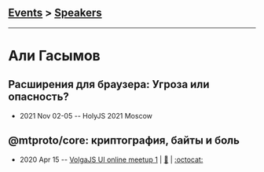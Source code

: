 ## [Events](../README.md) > [Speakers](../speakers.md)
---

# Али Гасымов

## Расширения для браузера: Угроза или опасность?
- 2021 Nov 02-05 -- HolyJS 2021 Moscow    
## @mtproto&#x2F;core: криптография, байты и боль
- 2020 Apr 15 -- [VolgaJS UI online meetup 1](https://youtu.be/CT_Gh5mVZeg)  | [:notebook:](https://alik0211.github.io/mtproto-core-presentation/#/) | [:octocat:](https://github.com/alik0211/mtproto-core) 
